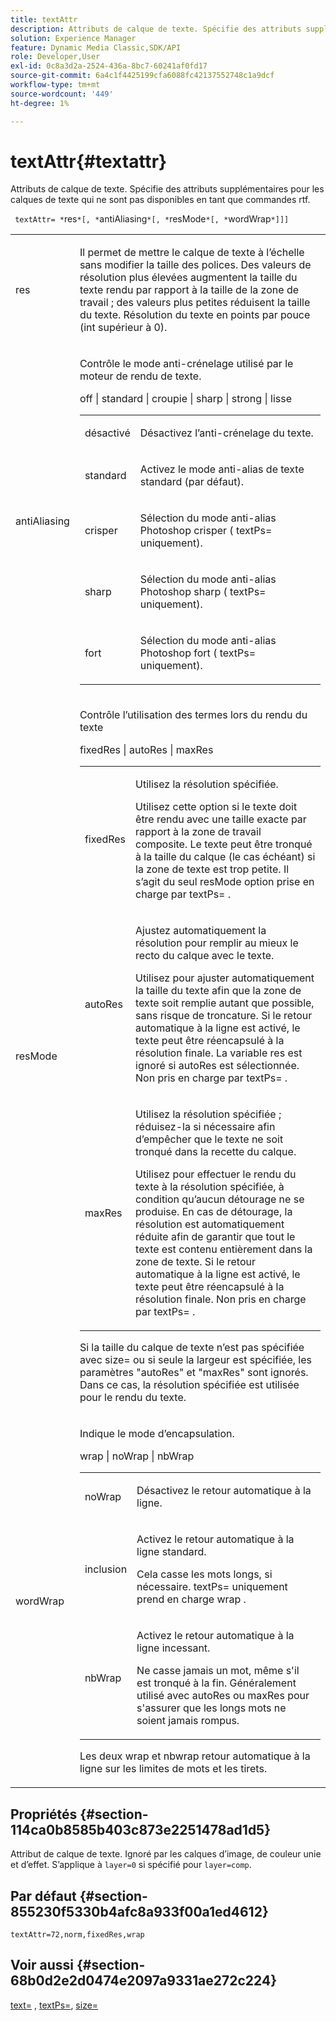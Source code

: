 ```yaml
---
title: textAttr
description: Attributs de calque de texte. Spécifie des attributs supplémentaires pour les calques de texte qui ne sont pas disponibles en tant que commandes rtf.
solution: Experience Manager
feature: Dynamic Media Classic,SDK/API
role: Developer,User
exl-id: 0c8a3d2a-2524-436a-8bc7-60241af0fd17
source-git-commit: 6a4c1f4425199cfa6088fc42137552748c1a9dcf
workflow-type: tm+mt
source-wordcount: '449'
ht-degree: 1%

---
```


# textAttr{#textattr}

Attributs de calque de texte. Spécifie des attributs supplémentaires pour les calques de texte qui ne sont pas disponibles en tant que commandes rtf.

` textAttr= *`res`*[, *`antiAliasing`*[, *`resMode`*[, *`wordWrap`*]]]`

<table id="simpletable_0072BF7DF52B4959A14EDEF60A6EBDEE"> 
 <tr class="strow"> 
  <td class="stentry"> <p> <span class="codeph"> <span class="varname"> res </span> </span> </p> </td> 
  <td class="stentry"> <p>Il permet de mettre le calque de texte à l’échelle sans modifier la taille des polices. Des valeurs de résolution plus élevées augmentent la taille du texte rendu par rapport à la taille de la zone de travail ; des valeurs plus petites réduisent la taille du texte. Résolution du texte en points par pouce (int supérieur à 0). </p> </td> 
 </tr> 
 <tr class="strow"> 
  <td class="stentry"> <p> <span class="codeph"> <span class="varname"> antiAliasing </span> </span> </p> </td> 
  <td class="stentry"> <p>Contrôle le mode anti-crénelage utilisé par le moteur de rendu de texte. </p> <p> <span class="codeph"> off | standard | croupie | sharp | strong | lisse </span> </p> <p> 
    <table id="simpletable_AE2331118FCA4BC7877233E287CED6A4"> 
     <tr class="strow"> 
      <td class="stentry"> <p> <span class="codeph"> désactivé </span> </p> </td> 
      <td class="stentry"> <p>Désactivez l’anti-crénelage du texte. </p> </td> 
     </tr> 
     <tr class="strow"> 
      <td class="stentry"> <p> <span class="codeph"> standard </span> </p> </td> 
      <td class="stentry"> <p>Activez le mode anti-alias de texte standard (par défaut). </p> </td> 
     </tr> 
     <tr class="strow"> 
      <td class="stentry"> <p> <span class="codeph"> crisper </span> </p> </td> 
      <td class="stentry"> <p>Sélection du mode anti-alias Photoshop <span class="codeph"> crisper </span> ( <span class="codeph"> textPs= </span> uniquement). </p> </td> 
     </tr> 
     <tr class="strow"> 
      <td class="stentry"> <p> <span class="codeph"> sharp </span> </p> </td> 
      <td class="stentry"> <p>Sélection du mode anti-alias Photoshop <span class="codeph"> sharp </span> ( <span class="codeph"> textPs= </span> uniquement). </p> </td> 
     </tr> 
     <tr class="strow"> 
      <td class="stentry"> <p> <span class="codeph"> fort </span> </p> </td> 
      <td class="stentry"> <p>Sélection du mode anti-alias Photoshop <span class="codeph"> fort </span> ( <span class="codeph"> textPs= </span> uniquement). </p> </td> 
     </tr> 
    </table> </p> </td> 
 </tr> 
 <tr class="strow"> 
  <td class="stentry"> <p> <span class="codeph"> <span class="varname"> resMode </span> </span> </p> </td> 
  <td class="stentry"> <p>Contrôle l’utilisation des termes lors du rendu du texte </p> <p> <span class="codeph"> fixedRes | autoRes | maxRes </span> </p> <p> 
    <table id="simpletable_2CFC06DB37154C7C92614FDF7A818DB5"> 
     <tr class="strow"> 
      <td class="stentry"> <p> <span class="codeph"> fixedRes </span> </p> </td> 
      <td class="stentry"> <p>Utilisez la résolution spécifiée. </p> <p>Utilisez cette option si le texte doit être rendu avec une taille exacte par rapport à la zone de travail composite. Le texte peut être tronqué à la taille du calque (le cas échéant) si la zone de texte est trop petite. Il s’agit du seul <span class="varname"> resMode </span> option prise en charge par <span class="codeph"> textPs= </span>. </p> </td> 
     </tr> 
     <tr class="strow"> 
      <td class="stentry"> <p> <span class="codeph"> autoRes </span> </p> </td> 
      <td class="stentry"> <p>Ajustez automatiquement la résolution pour remplir au mieux le recto du calque avec le texte. </p> <p>Utilisez pour ajuster automatiquement la taille du texte afin que la zone de texte soit remplie autant que possible, sans risque de troncature. Si le retour automatique à la ligne est activé, le texte peut être réencapsulé à la résolution finale. La variable <span class="varname"> res </span> est ignoré si <span class="codeph"> autoRes </span> est sélectionnée. Non pris en charge par <span class="codeph"> textPs= </span>. </p> </td> 
     </tr> 
     <tr class="strow"> 
      <td class="stentry"> <p> <span class="codeph"> maxRes </span> </p> </td> 
      <td class="stentry"> <p>Utilisez la résolution spécifiée ; réduisez-la si nécessaire afin d’empêcher que le texte ne soit tronqué dans la recette du calque. </p> <p>Utilisez pour effectuer le rendu du texte à la résolution spécifiée, à condition qu’aucun détourage ne se produise. En cas de détourage, la résolution est automatiquement réduite afin de garantir que tout le texte est contenu entièrement dans la zone de texte. Si le retour automatique à la ligne est activé, le texte peut être réencapsulé à la résolution finale. Non pris en charge par <span class="codeph"> textPs= </span>. </p> </td> 
     </tr> 
    </table> </p> <p>Si la taille du calque de texte n’est pas spécifiée avec size= ou si seule la largeur est spécifiée, les paramètres "autoRes" et "maxRes" sont ignorés. Dans ce cas, la résolution spécifiée est utilisée pour le rendu du texte. </p> </td> 
 </tr> 
 <tr class="strow"> 
  <td class="stentry"> <p> <span class="codeph"> <span class="varname"> wordWrap </span> </span> </p> </td> 
  <td class="stentry"> <p>Indique le mode d’encapsulation. </p> <p> <span class="codeph"> wrap | noWrap | nbWrap </span> </p> <p> 
    <table id="simpletable_FF2510E029EC41E29BC30D9FC2923EA3"> 
     <tr class="strow"> 
      <td class="stentry"> <p> <span class="codeph"> noWrap </span> </p> </td> 
      <td class="stentry"> <p>Désactivez le retour automatique à la ligne. </p> </td> 
     </tr> 
     <tr class="strow"> 
      <td class="stentry"> <p> <span class="codeph"> inclusion </span> </p> </td> 
      <td class="stentry"> <p>Activez le retour automatique à la ligne standard. </p> <p>Cela casse les mots longs, si nécessaire. <span class="codeph"> textPs= </span> uniquement prend en charge <span class="codeph"> wrap </span>. </p> </td> 
     </tr> 
     <tr class="strow"> 
      <td class="stentry"> <p> <span class="codeph"> nbWrap </span> </p> </td> 
      <td class="stentry"> <p>Activez le retour automatique à la ligne incessant. </p> <p>Ne casse jamais un mot, même s'il est tronqué à la fin. Généralement utilisé avec <span class="codeph"> autoRes </span> ou <span class="codeph"> maxRes </span> pour s'assurer que les longs mots ne soient jamais rompus. </p> </td> 
     </tr> 
    </table> </p> <p>Les deux <span class="codeph"> wrap </span> et <span class="codeph"> nbwrap </span> retour automatique à la ligne sur les limites de mots et les tirets. </p> </td> 
 </tr> 
</table>

## Propriétés {#section-114ca0b8585b403c873e2251478ad1d5}

Attribut de calque de texte. Ignoré par les calques d’image, de couleur unie et d’effet. S’applique à `layer=0` si spécifié pour `layer=comp`.

## Par défaut {#section-855230f5330b4afc8a933f00a1ed4612}

`textAttr=72,norm,fixedRes,wrap`

## Voir aussi {#section-68b0d2e2d0474e2097a9331ae272c224}

[text=](../../../../../is-api/http-ref/image-serving-api-ref/c-http-protocol-reference/c-command-reference/r-text.md#reference-84634052e48548539a1ef63cbe41f22f) , [textPs=](../../../../../is-api/http-ref/image-serving-api-ref/c-http-protocol-reference/c-command-reference/r-textps.md#reference-4209a2a6169f44278da2647cfb0cd767), [size=](../../../../../is-api/http-ref/image-serving-api-ref/c-http-protocol-reference/c-data-types/r-size.md#reference-04d383f32c7b4003bed9978cb854747b)
